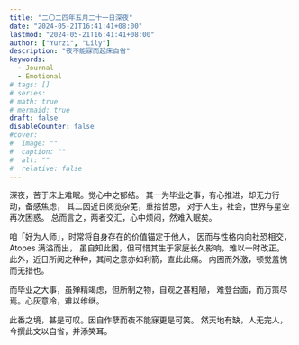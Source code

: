 ```yaml
---
title: "二〇二四年五月二十一日深夜"
date: "2024-05-21T16:41:41+08:00"
lastmod: "2024-05-21T16:41:41+08:00"
author: ["Yurzi", "Lily"]
description: "夜不能寐而起床自省"
keywords:
  - Journal
  - Emotional
# tags: []
# series:
# math: true
# mermaid: true
draft: false
disableCounter: false
#cover:
#  image: ""
#  caption: ""
#  alt: ""
#  relative: false
---
```


深夜，苦于床上难眠。觉心中之郁结。
其一为毕业之事，有心推进，却无力行动，备感焦虑，
其二因近日阅览杂芜，重拾哲思，
对于人生，社会，世界与星空再次困惑。
总而言之，两者交汇，心中烦闷，然难入眠矣。

咱「好为人师」，时常将自身存在的价值锚定于他人，
因而与性格内向社恐相交，Atopes 满溢而出，
虽自知此困，但可惜其生于家庭长久影响，难以一时改正。
此外，近日所阅之种种，其间之意亦如利箭，直此此痛。
内困而外激，顿觉羞愧而无措也。

而毕业之大事，虽殚精竭虑，但所制之物，自观之甚粗陋，
难登台面，而万策尽焉。心灰意冷，难以维继。

此番之境，甚是可叹。因自作孽而夜不能寐更是可笑。
然天地有缺，人无完人，今撰此文以自省，并添笑耳。
